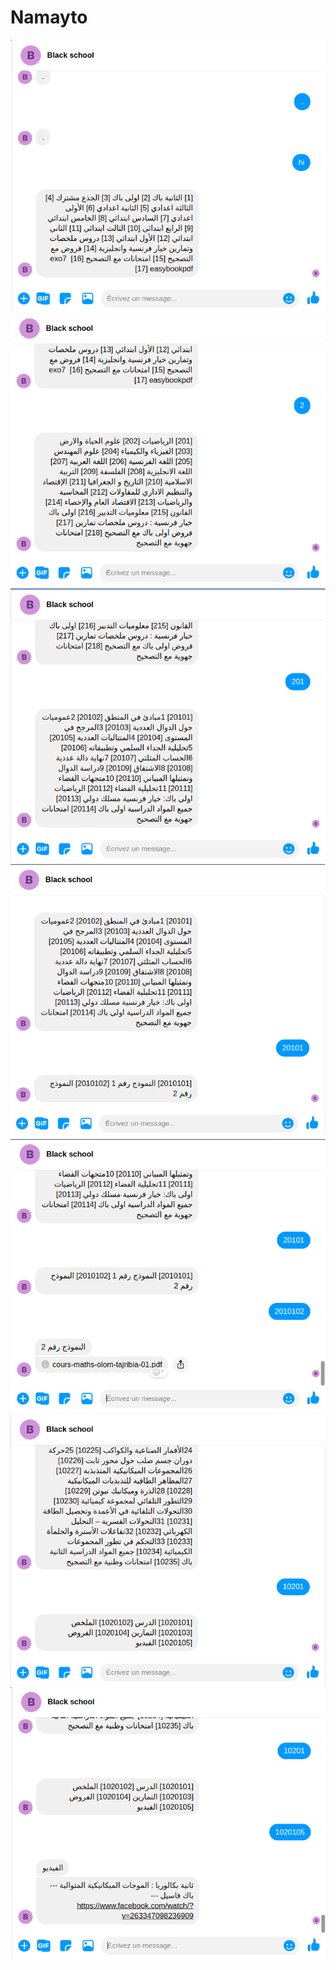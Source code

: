 # Namayto
![](Results/i1.png)
![](Results/i2.png)
![](Results/i3.png)
![](Results/i4.png)
![](Results/i5.png)
![](Results/i6.png)
![](Results/i7.png)
